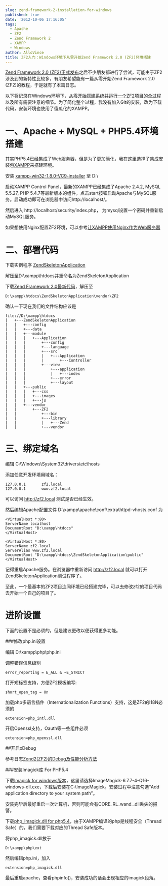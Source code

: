 ```yaml
---
slug: zend-framework-2-installation-for-windows
published: true
date: '2012-10-06 17:16:05'
tags:
  - Apache
  - ZF2
  - Zend Framework 2
  - XAMPP
  - Windows
author: AlloVince
title: ZF2入门：Windows环境下从零开始Zend Framework 2.0 (ZF2)环境搭建
---
```


[Zend Framework 2.0 (ZF2)正式发布](http://avnpc.com/pages/zend-framework-2-0-released)之后不少朋友都进行了尝试，可能由于ZF2涉及到的新特性比较多，有朋友希望能有一篇从零开始Zend Framework 2.0 (ZF2)的教程，于是就有了本篇日志。

以下将记录在Windows环境下，[从零开始搭建系统并运行一个ZF2项目的全过程](http://avnpc.com/pages/zend-framework-2-installation-for-windows/)以及所有需要注意的细节。为了简化整个过程，我没有加入Git的安装，改为下载代码，安装环境也使用了傻瓜化的XAMPP。

一、Apache + MySQL + PHP5.4环境搭建
==================================

其实PHP5.4已经集成了Web服务器，但是为了更加简化，我在这里选择了集成安装包[XAMPP](http://www.apachefriends.org/zh_cn/xampp.html)来搭建环境。

安装 [xampp-win32-1.8.0-VC9-installer](http://www.apachefriends.org/zh_cn/xampp-windows.html#1787) 至 D:\

启动XAMPP Control Panel，最新的XAMPP已经集成了Apache 2.4.2, MySQL 5.5.27, PHP 5.4.7等最新版本的组件，点击start按钮启动Apache与MySQL服务。启动成功即可在浏览器中访问http://localhost/。

然后进入 http://localhost/security/index.php， 为mysql设置一个密码并重新启动MySQL服务。

如果想使用Nginx配置ZF2环境，可以参考[让XAMPP使用Nginx作为Web服务器](http://avnpc.com/pages/add-nginx-to-xampp)


二、部署代码
============

下载实例程序 [ZendSkeletonApplication](https://github.com/zendframework/ZendSkeletonApplication)

解压至D:\xampp\htdocs并重命名为ZendSkeletonApplication

下载[Zend Framework 2.0最新代码](http://framework.zend.com/downloads/latest)，解压至

    D:\xampp\htdocs\ZendSkeletonApplication\vendor\ZF2

确认一下现在我们的文件结构应该是

    file://D:\xampp\htdocs
	|   +---ZendSkeletonApplication
	|   |   +---config
	|   |   +---data
	|   |   +---module
	|   |   |   +---Application
	|   |   |       +---config
	|   |   |       +---language
	|   |   |       +---src
	|   |   |       |   +---Application
	|   |   |       |       +---Controller
	|   |   |       +---view
	|   |   |           +---application
	|   |   |           |   +---index
	|   |   |           +---error
	|   |   |           +---layout
	|   |   +---public
	|   |   |   +---css
	|   |   |   +---images
	|   |   |   +---js
	|   |   +---vendor
	|   |       +---ZF2
	|   |           +---bin
	|   |           +---library
	|   |           |   +---Zend
	|   |           +---vendor

三、绑定域名
============

编辑 C:\Windows\System32\drivers\etc\hosts

添加任意开发环境用域名：

    127.0.0.1       zf2.local
    127.0.0.1       www.zf2.local

可以访问 http://zf2.local 测试是否已经生效。

然后编辑Apache配置文件 D:\xampp\apache\conf\extra\httpd-vhosts.conf 为

    <VirtualHost *:80>
	ServerName localhost
	DocumentRoot "D:\xampp\htdocs"
	</VirtualHost>

	<VirtualHost *:80>
	ServerName zf2.local
	ServerAlias www.zf2.local
	DocumentRoot "D:\xampp\htdocs\ZendSkeletonApplication\public"
	</VirtualHost>


记得重启Apache服务。在浏览器中重新访问 http://zf2.local 就可以打开ZendSkeletonApplication测试程序了。

至此，一个最基本的ZF2项目连同环境已经搭建完毕，可以去修改zf2的项目代码去开始一个自己的项目了。



进阶设置
==================

下面的设置不是必须的，但是建议更改以便获得更多功能。

###修改php.ini设置

编辑 D:\xampp\php\php.ini

调整错误信息级别

    error_reporting = E_ALL & ~E_STRICT

打开短标签支持，方便ZF2模板编写:

    short_open_tag = On

加载php多语言插件（Internationalization Functions）支持，这是ZF2的I18N必须的

    extension=php_intl.dll

开启Openssl支持，Oauth等一些组件必须

    extension=php_openssl.dll

##开启xDebug

参考日志[Zend2(ZF2)的Debug及性能分析方法](http://avnpc.com/pages/how-to-debug-under-zf2)


###安装Imagick库 For PHP5.4

下载[Imagick for windows版本](http://image_magick.veidrodis.com/image_magick/binaries/)，这里请选择ImageMagick-6.7.7-4-Q16-windows-dll.exe，下载后安装在C:\ImageMagick。安装过程中注意勾选“Add application directory to your system path”。

安装完毕后最好重启一次计算机，否则可能会有CORE_RL_wand_.dll丢失的报警。

下载[php_imagick.dll for php5.4](http://www.peewit.fr/imagick/)，由于XAMPP编译的php是线程安全（Thread Safe）的，我们需要下载对应的Thread Safe版本。

将php_imagick.dll放于

    D:\xampp\php\ext

然后编辑php.ini，加入

    extension=php_imagick.dll
    
最后重启apache，查看phpinfo()，安装成功的话会出现相应的imagick段落。




